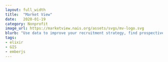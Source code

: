 ```yaml
---
layout: full_width
title:  "Market View"
date:   2020-01-19
category: Nonprofit
image_url: https://marketview.nais.org/assets/svgs/mv-logo.svg
blurb: "Use data to improve your recruitment strategy, find prospective families, and better understand your community."
tags:
- elixir
- GIS
- emberjs
---
```

